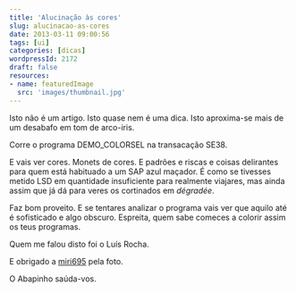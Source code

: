 ```yaml
---
title: 'Alucinação às cores'
slug: alucinacao-as-cores
date: 2013-03-11 09:00:56
tags: [ui]
categories: [dicas]
wordpressId: 2172
draft: false
resources:
- name: featuredImage
  src: 'images/thumbnail.jpg'
---
```

Isto não é um artigo. Isto quase nem é uma dica. Isto aproxima-se mais de um desabafo em tom de arco-iris.

<!--more-->

Corre o programa DEMO_COLORSEL na transacação SE38.

E vais ver cores. Monets de cores. E padrões e riscas e coisas delirantes para quem está habituado a um SAP azul maçador. É como se tivesses metido LSD em quantidade insuficiente para realmente viajares, mas ainda assim que já dá para veres os cortinados em _dégradée_.

Faz bom proveito. E se tentares analizar o programa vais ver que aquilo até é sofisticado e algo obscuro. Espreita, quem sabe comeces a colorir assim os teus programas.

Quem me falou disto foi o Luís Rocha.

E obrigado a [miri695][1] pela foto.

O Abapinho saúda-vos.

   [1]: http://www.flickr.com/photos/45617397@N05/4190477130/
